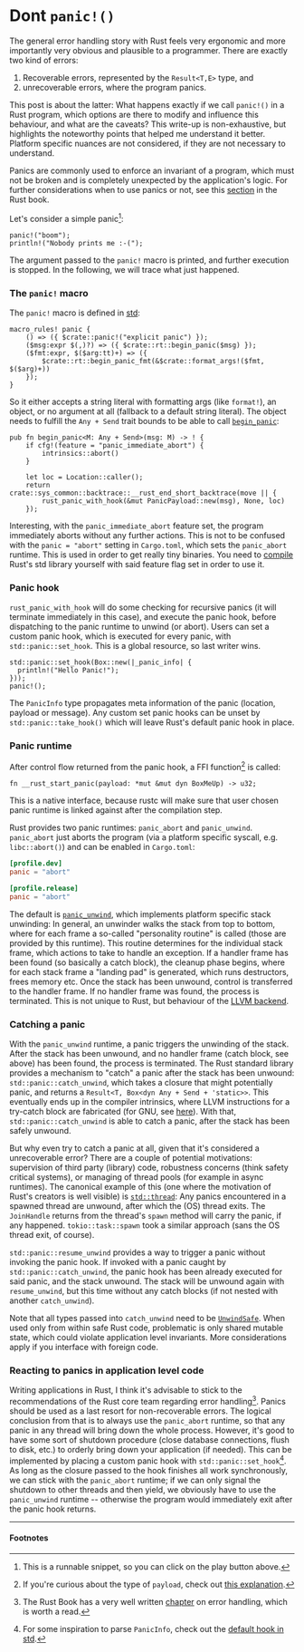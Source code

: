 # Dont `panic!()`
The general error handling story with Rust feels very ergonomic and more importantly very obvious and plausible to a
programmer.  There are exactly two kind of errors:
1. Recoverable errors, represented by the `Result<T,E>` type, and
1. unrecoverable errors, where the program panics.

This post is about the latter: What happens exactly if we call `panic!()` in a Rust program, which options are there to
modify and influence this behaviour, and what are the caveats? This write-up is non-exhaustive, but highlights the
noteworthy points that helped me understand it better. Platform specific nuances are not considered, if they are not
necessary to understand.

Panics are commonly used to enforce an invariant of a program, which must not be broken and is completely unexpected by
the application's logic. For further considerations when to use panics or not, see this
[section](https://doc.rust-lang.org/book/ch09-03-to-panic-or-not-to-panic.html) in the Rust book.

Let's consider a simple panic[^0]:
```rust,should_panic
panic!("boom");
println!("Nobody prints me :-(");
```
The argument passed to the `panic!` macro is printed, and further execution is stopped. In the following, we will trace
what just happened.

### The `panic!` macro
The `panic!` macro is defined in [std](https://doc.rust-lang.org/src/std/macros.rs.html#12-18):
```rust,no_run,noplayground,ignore
macro_rules! panic {
    () => ({ $crate::panic!("explicit panic") });
    ($msg:expr $(,)?) => ({ $crate::rt::begin_panic($msg) });
    ($fmt:expr, $($arg:tt)+) => ({
        $crate::rt::begin_panic_fmt(&$crate::format_args!($fmt, $($arg)+))
    });
}
```
So it either accepts a string literal with formatting args (like `format!`), an object, or no argument at all (fallback
to a default string literal). The object needs to fulfill the `Any + Send` trait bounds to be able to call
[`begin_panic`](https://github.com/rust-lang/rust/blob/507bff92fadf1f25a830da5065a5a87113345163/library/std/src/panicking.rs#L513-L521):
```rust,no_run,noplayground,ignore
pub fn begin_panic<M: Any + Send>(msg: M) -> ! {
    if cfg!(feature = "panic_immediate_abort") {
        intrinsics::abort()
    }

    let loc = Location::caller();
    return crate::sys_common::backtrace::__rust_end_short_backtrace(move || {
        rust_panic_with_hook(&mut PanicPayload::new(msg), None, loc)
    });
```
Interesting, with the `panic_immediate_abort` feature set, the program immediately aborts without any further actions.
This is not to be confused with the `panic = "abort"` setting in `Cargo.toml`, which sets the `panic_abort` runtime. This
is used in order to get really tiny binaries. You need to
[compile](https://github.com/rust-lang/rust/issues/54981#issuecomment-443369450) Rust's std library yourself with said 
feature flag set in order to use it.

### Panic hook
`rust_panic_with_hook` will do some checking for recursive panics (it will terminate immediately in this case), and
execute the panic hook, before dispatching to the panic runtime to unwind (or abort). Users can set a custom panic hook,
which is executed for every panic, with `std::panic::set_hook`. This is a global resource, so last writer wins.
```rust,should_panic
std::panic::set_hook(Box::new(|_panic_info| {
  println!("Hello Panic!");
}));
panic!();
```
The `PanicInfo` type propagates meta information of the panic (location, payload or message). Any custom set panic hooks
can be unset by `std::panic::take_hook()` which will leave Rust's default panic hook in place.

### Panic runtime
After control flow returned from the panic hook, a FFI function[^1] is called:
```rust,no_run,noplayground,ignore
fn __rust_start_panic(payload: *mut &mut dyn BoxMeUp) -> u32;
```
This is a native interface, because rustc will make sure that user chosen panic runtime is linked against after the
compilation step.

Rust provides two panic runtimes: `panic_abort` and `panic_unwind`. `panic_abort` just aborts the program (via a
platform specific syscall, e.g. `libc::abort()`) and can be enabled in `Cargo.toml`:
```toml
[profile.dev]
panic = "abort"

[profile.release]
panic = "abort"
```

The default is
[`panic_unwind`](https://github.com/rust-lang/rust/blob/89882388d931d2e4d0d30c73fc1aa9c56f4df110/library/panic_unwind/src/lib.rs#L1-L12),
which implements platform specific stack unwinding: In general, an unwinder walks the stack from top to bottom, where
for each frame a so-called "personality routine" is called (those are provided by this runtime). This routine determines
for the individual stack frame, which actions to take to handle an exception. If a handler frame has been found (so
basically a catch block), the cleanup phase begins, where for each stack frame a "landing pad" is generated, which runs
destructors, frees memory etc. Once the stack has been unwound, control is transferred to the handler frame. If no
handler frame was found, the process is terminated. This is not unique to Rust, but behaviour of the [LLVM
backend](https://llvm.org/docs/ExceptionHandling.html#overview).

### Catching a panic
With the `panic_unwind` runtime, a panic triggers the unwinding of the stack. After the stack has been unwound, and no
handler frame (catch block, see above) has been found, the process is terminated.  The Rust standard library provides a
mechanism to "catch" a panic after the stack has been unwound: `std::panic::catch_unwind`, which takes a closure that
might potentially panic, and returns a `Result<T, Box<dyn Any + Send + 'static>>`. This eventually ends up in the
compiler intrinsics, where LLVM instructions for a try-catch block are fabricated (for GNU, see
[here](https://github.com/rust-lang/rust/blob/master/compiler/rustc_codegen_llvm/src/intrinsic.rs#L537-L542)). With
that, `std::panic::catch_unwind` is able to catch a panic, after the stack has been safely unwound.

But why even try to catch a panic at all, given that it's considered a unrecoverable error? There are a couple of
potential motivations: supervision of third party (library) code, robustness concerns (think safety critical systems),
or managing of thread pools (for example in async runtimes). The canonical example of this (one where the motivation of
Rust's creators is well visible) is [`std::thread`](https://doc.rust-lang.org/src/std/thread/mod.rs.html#473-475): Any
panics encountered in a spawned thread are unwound, after which the (OS) thread exits. The `JoinHandle` returns from the
thread's `spawn` method will carry the panic, if any happened. `tokio::task::spawn` took a similar approach (sans the OS
thread exit, of course).

`std::panic::resume_unwind` provides a way to trigger a panic without invoking the panic hook. If invoked with a panic
caught by `std::panic::catch_unwind`, the panic hook has been already executed for said panic, and the stack unwound.
The stack will be unwound again with `resume_unwind`, but this time without any catch blocks (if not nested with another
`catch_unwind`).

Note that all types passed into `catch_unwind` need to be
[`UnwindSafe`](https://doc.rust-lang.org/std/panic/trait.UnwindSafe.html). When used only from within safe Rust code,
problematic is only shared mutable state, which could violate application level invariants. More considerations apply if
you interface with foreign code.

### Reacting to panics in application level code
Writing applications in Rust, I think it's advisable to stick to the recommendations of the Rust core team regarding
error handling[^2]. Panics should be used as a last resort for non-recoverable errors. The logical conclusion from that
is to always use the `panic_abort` runtime, so that any panic in any thread will bring down the whole process. However,
it's good to have some sort of shutdown procedure (close database connections, flush to disk, etc.) to orderly bring
down your application (if needed). This can be implemented by placing a custom panic hook with
`std::panic::set_hook`[^3]. As long as the closure passed to the hook finishes all work synchronously, we can stick with
the `panic_abort` runtime; if we can only signal the shutdown to other threads and then yield, we obviously have to use
the `panic_unwind` runtime -- otherwise the program would immediately exit after the panic hook returns.

----

#### Footnotes

[^0]: This is a runnable snippet, so you can click on the play button above.

[^1]: If you're curious about the type of `payload`, check out [this
explanation](https://rustc-dev-guide.rust-lang.org/panic-implementation.html#std-implementation-of-panic).

[^2]: The Rust Book has a very well written [chapter](https://doc.rust-lang.org/book/ch09-00-error-handling.html) on error
handling, which is worth a read.

[^3]: For some inspiration to parse `PanicInfo`, check out the [default hook in
std](https://github.com/rust-lang/rust/blob/507bff92fadf1f25a830da5065a5a87113345163/library/std/src/panicking.rs#L180-L227).
